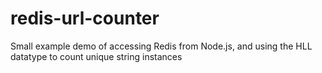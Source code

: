 # redis-url-counter
Small example demo of accessing Redis from Node.js, and using the HLL datatype to count unique string instances
